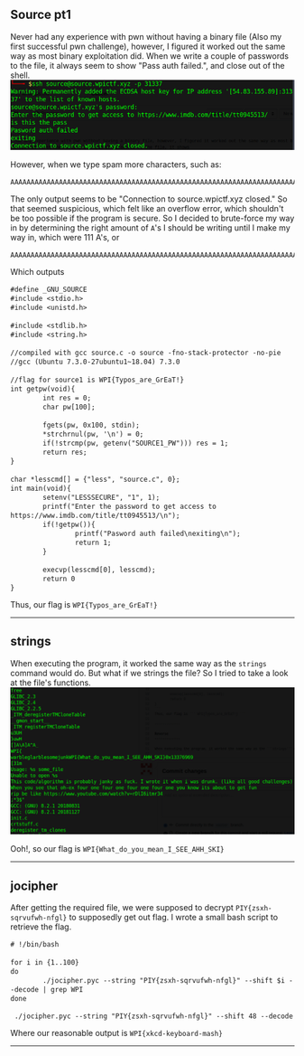 Source pt1
--------------
Never had any experience with pwn without having a binary file (Also my first successful pwn challenge), however, I figured it worked out the same way as most binary exploitation did.
When we write a couple of passwords to the file, it always seem to show "Pass auth failed.", and close out of the shell.
![](https://raw.githubusercontent.com/Immobility/CTF/master/wpiCTF/photos/Screenshot%20at%202019-04-16%2015-05-45.png)

However, when we type spam more characters, such as:
```
AAAAAAAAAAAAAAAAAAAAAAAAAAAAAAAAAAAAAAAAAAAAAAAAAAAAAAAAAAAAAAAAAAAAAAAAAAAAAAAAAAAAAAAAAAAAAAAAAAAAAAAAAAAAAAAAAAAAAAAAAAAAAAAAAAAAAAAAAAAA
```

The only output seems to be "Connection to source.wpictf.xyz closed." So that seemed suspicious, which felt like an overflow error, which shouldn't be too possible if the program is secure.
So I decided to brute-force my way in by determining the right amount of ```A```'s I should be writing until I make my way in, which were 111 A's, or 
```
AAAAAAAAAAAAAAAAAAAAAAAAAAAAAAAAAAAAAAAAAAAAAAAAAAAAAAAAAAAAAAAAAAAAAAAAAAAAAAAAAAAAAAAAAAAAAAAAAAAAAAAAAAAAAAA
```

Which outputs
```
#define _GNU_SOURCE
#include <stdio.h>
#include <unistd.h>

#include <stdlib.h>
#include <string.h>

//compiled with gcc source.c -o source -fno-stack-protector -no-pie
//gcc (Ubuntu 7.3.0-27ubuntu1~18.04) 7.3.0

//flag for source1 is WPI{Typos_are_GrEaT!}
int getpw(void){
        int res = 0;
        char pw[100];

        fgets(pw, 0x100, stdin);
        *strchrnul(pw, '\n') = 0;
        if(!strcmp(pw, getenv("SOURCE1_PW"))) res = 1;
        return res;
}

char *lesscmd[] = {"less", "source.c", 0};
int main(void){
        setenv("LESSSECURE", "1", 1);
        printf("Enter the password to get access to https://www.imdb.com/title/tt0945513/\n");
        if(!getpw()){
                printf("Pasword auth failed\nexiting\n");
                return 1;
        }

        execvp(lesscmd[0], lesscmd);
        return 0
}
```
Thus, our flag is ``` WPI{Typos_are_GrEaT!} ```

-------------

strings
-------------

When executing the program, it worked the same way as the ```strings``` command would do. But what if we strings the file? So I tried to take a look at the file's functions.
![](https://raw.githubusercontent.com/Immobility/CTF/master/wpiCTF/photos/Screenshot%20at%202019-04-16%2015-23-47.png)

Ooh!, so our flag is ```WPI{What_do_you_mean_I_SEE_AHH_SKI}```

-------------

jocipher
-------------

After getting the required file, we were supposed to decrypt ```PIY{zsxh-sqrvufwh-nfgl}``` to supposedly get out flag. I wrote a small bash script to retrieve the flag.

```
# !/bin/bash

for i in {1..100}
do
        ./jocipher.pyc --string "PIY{zsxh-sqrvufwh-nfgl}" --shift $i --decode | grep WPI
done
```

``` ./jocipher.pyc --string "PIY{zsxh-sqrvufwh-nfgl}" --shift 48 --decode```

Where our reasonable output is ```WPI{xkcd-keyboard-mash}```

------------

